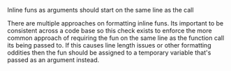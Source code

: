 Inline funs as arguments should start on the same line as the call

There are multiple approaches on formatting inline funs. Its important to
be consistent across a code base so this check exists to enforce the more
common approach of requiring the fun on the same line as the function call
its being passed to. If this causes line length issues or other formatting
oddities then the fun should be assigned to a temporary variable that's
passed as an argument instead.
